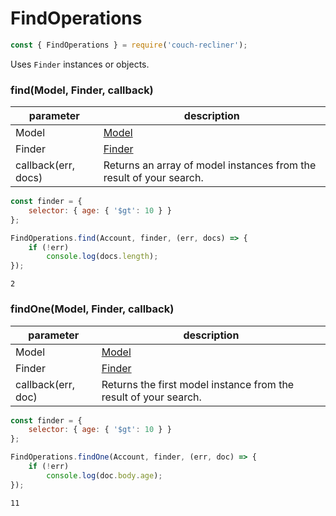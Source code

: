 FindOperations
===

```javascript
const { FindOperations } = require('couch-recliner');
```

Uses `Finder` instances or objects.

### find(Model, Finder, callback)

| parameter | description |
| - | - |
| Model | [Model](./model.md) |
| Finder | [Finder](./finder.md) |
| callback(err, docs) | Returns an array of model instances from the result of your search. |

```javascript
const finder = {
    selector: { age: { '$gt': 10 } }
};

FindOperations.find(Account, finder, (err, docs) => {
    if (!err)
        console.log(docs.length);
});
```
```
2
```

### findOne(Model, Finder, callback)

| parameter | description |
| - | - |
| Model | [Model](./model.md) |
| Finder | [Finder](./finder.md) |
| callback(err, doc) | Returns the first model instance from the result of your search. |

```javascript
const finder = {
    selector: { age: { '$gt': 10 } }
};

FindOperations.findOne(Account, finder, (err, doc) => {
    if (!err)
        console.log(doc.body.age);
});
```
```
11
```
